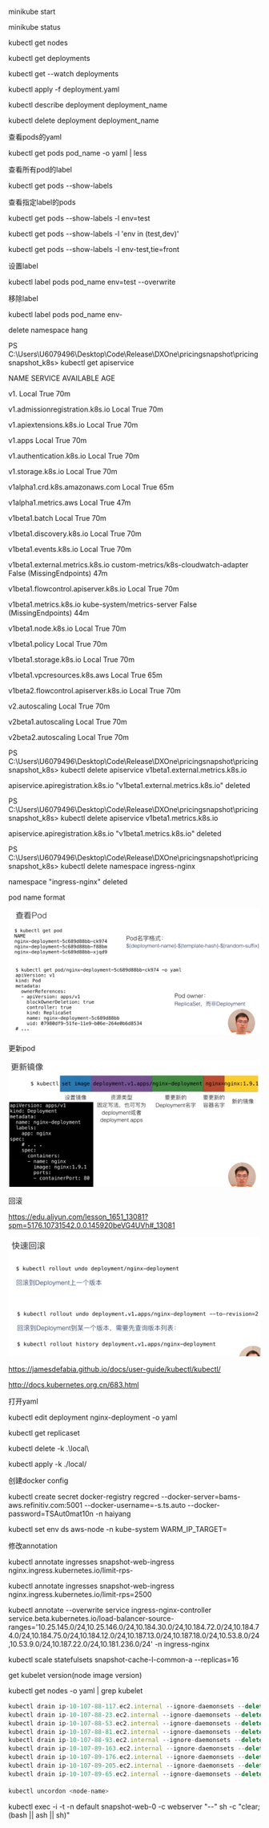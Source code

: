 minikube start

minikube status





kubectl get nodes

kubectl get deployments

kubectl get --watch deployments



kubectl apply -f deployment.yaml

kubectl describe deployment deployment_name

kubectl delete deployment  deployment_name



查看pods的yaml

kubectl get pods pod_name -o yaml | less

查看所有pod的label

kubectl get pods --show-labels

查看指定label的pods 

kubectl get pods --show-labels -l env=test

kubectl get pods  --show-labels -l 'env in (test,dev)'

kubectl get pods --show-labels -l env-test,tie=front

设置label

kubectl label pods pod_name env=test --overwrite

移除label

kubectl label pods pod_name env-



delete namespace hang

PS C:\Users\U6079496\Desktop\Code\Release\DXOne\pricingsnapshot\pricingsnapshot_k8s> kubectl get apiservice


NAME                                   SERVICE                                 AVAILABLE                  AGE


v1.                                    Local                                   True                       70m


v1.admissionregistration.k8s.io        Local                                   True                       70m


v1.apiextensions.k8s.io                Local                                   True                       70m


v1.apps                                Local                                   True                       70m


v1.authentication.k8s.io               Local                                   True                       70m


v1.storage.k8s.io                      Local                                   True                       70m


v1alpha1.crd.k8s.amazonaws.com         Local                                   True                       65m


v1alpha1.metrics.aws                   Local                                   True                       47m


v1beta1.batch                          Local                                   True                       70m


v1beta1.discovery.k8s.io               Local                                   True                       70m


v1beta1.events.k8s.io                  Local                                   True                       70m


v1beta1.external.metrics.k8s.io        custom-metrics/k8s-cloudwatch-adapter   False (MissingEndpoints)   47m


v1beta1.flowcontrol.apiserver.k8s.io   Local                                   True                       70m


v1beta1.metrics.k8s.io                 kube-system/metrics-server              False (MissingEndpoints)   44m


v1beta1.node.k8s.io                    Local                                   True                       70m


v1beta1.policy                         Local                                   True                       70m


v1beta1.storage.k8s.io                 Local                                   True                       70m


v1beta1.vpcresources.k8s.aws           Local                                   True                       65m


v1beta2.flowcontrol.apiserver.k8s.io   Local                                   True                       70m


v2.autoscaling                         Local                                   True                       70m


v2beta1.autoscaling                    Local                                   True                       70m


v2beta2.autoscaling                    Local                                   True                       70m


PS C:\Users\U6079496\Desktop\Code\Release\DXOne\pricingsnapshot\pricingsnapshot_k8s> kubectl delete apiservice v1beta1.external.metrics.k8s.io


apiservice.apiregistration.k8s.io "v1beta1.external.metrics.k8s.io" deleted


PS C:\Users\U6079496\Desktop\Code\Release\DXOne\pricingsnapshot\pricingsnapshot_k8s> kubectl delete apiservice v1beta1.metrics.k8s.io


apiservice.apiregistration.k8s.io "v1beta1.metrics.k8s.io" deleted


PS C:\Users\U6079496\Desktop\Code\Release\DXOne\pricingsnapshot\pricingsnapshot_k8s> kubectl delete namespace ingress-nginx


namespace "ingress-nginx" deleted







pod name format

![](images/950AB7A3452F4A5EBDACE5A2090F20A2clipboard.png)

更新pod

![](images/BEA1196F2AA041189CB406F012CD9850clipboard.png)

回滚

https://edu.aliyun.com/lesson_1651_13081?spm=5176.10731542.0.0.145920beVG4UVh#_13081

![](images/2D326481919C43F997732DFAF12DD207clipboard.png)



https://jamesdefabia.github.io/docs/user-guide/kubectl/kubectl/

http://docs.kubernetes.org.cn/683.html



打开yaml

kubectl edit deployment nginx-deployment -o yaml



kubectl get replicaset





kubectl delete -k .\local\

kubectl apply -k ./local/





创建docker config



kubectl create secret docker-registry regcred --docker-server=bams-aws.refinitiv.com:5001 --docker-username=-s.ts.auto --docker-password=TSAut0mat10n -n haiyang



kubectl set env ds aws-node -n kube-system WARM_IP_TARGET=<value>



修改annotation

kubectl annotate ingresses snapshot-web-ingress nginx.ingress.kubernetes.io/limit-rps-

kubectl annotate ingresses snapshot-web-ingress nginx.ingress.kubernetes.io/limit-rps=2500

kubectl annotate --overwrite service ingress-nginx-controller service.beta.kubernetes.io/load-balancer-source-ranges='10.25.145.0/24,10.25.146.0/24,10.184.30.0/24,10.184.72.0/24,10.184.74.0/24,10.184.75.0/24,10.184.12.0/24,10.187.13.0/24,10.187.18.0/24,10.53.8.0/24,10.53.9.0/24,10.187.22.0/24,10.181.236.0/24' -n ingress-nginx



kubectl scale statefulsets snapshot-cache-l-common-a --replicas=16



get kubelet version(node image version) 

kubectl get nodes -o yaml | grep kubelet

```javascript
kubectl drain ip-10-107-88-117.ec2.internal --ignore-daemonsets --delete-emptydir-data
kubectl drain ip-10-107-88-23.ec2.internal --ignore-daemonsets --delete-emptydir-data
kubectl drain ip-10-107-88-53.ec2.internal --ignore-daemonsets --delete-emptydir-data
kubectl drain ip-10-107-88-81.ec2.internal --ignore-daemonsets --delete-emptydir-data
kubectl drain ip-10-107-88-93.ec2.internal --ignore-daemonsets --delete-emptydir-data
kubectl drain ip-10-107-89-163.ec2.internal --ignore-daemonsets --delete-emptydir-data
kubectl drain ip-10-107-89-176.ec2.internal --ignore-daemonsets --delete-emptydir-data
kubectl drain ip-10-107-89-205.ec2.internal --ignore-daemonsets --delete-emptydir-data
kubectl drain ip-10-107-89-65.ec2.internal --ignore-daemonsets --delete-emptydir-data

kubectl uncordon <node-name>
```

kubectl exec -i -t -n default snapshot-web-0 -c webserver "--" sh -c "clear; (bash || ash || sh)"